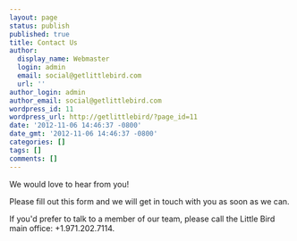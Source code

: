 ```yaml
---
layout: page
status: publish
published: true
title: Contact Us
author:
  display_name: Webmaster
  login: admin
  email: social@getlittlebird.com
  url: ''
author_login: admin
author_email: social@getlittlebird.com
wordpress_id: 11
wordpress_url: http://getlittlebird/?page_id=11
date: '2012-11-06 14:46:37 -0800'
date_gmt: '2012-11-06 14:46:37 -0800'
categories: []
tags: []
comments: []
---
```

<p>We would love to hear from you! </p>
<p>Please fill out this form and we will get in touch with you as soon as we can. </p>
<p>If you'd prefer to talk to a member of our team, please call the Little Bird main office: +1.971.202.7114.</p>


<script charset="utf-8" src="//js.hsforms.net/forms/current.js"></script>
<script>
  hbspt.forms.create({ 
    portalId: '209207',
    formId: 'afa67304-58e3-4d4f-92b7-9215fc671fd5'
  });
</script>

<p>&nbsp;</p>
<p>&nbsp;</p>

